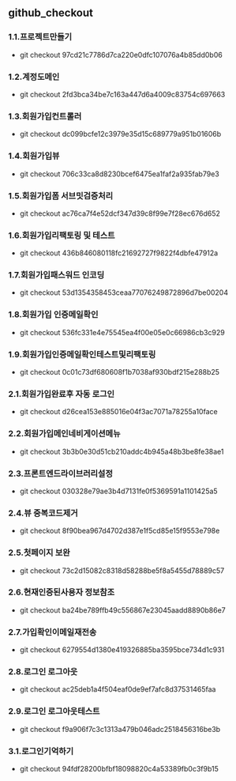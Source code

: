 ## github_checkout

### 1.1.프로젝트만들기
* git checkout 97cd21c7786d7ca220e0dfc107076a4b85dd0b06

### 1.2.계정도메인
* git checkout 2fd3bca34be7c163a447d6a4009c83754c697663

### 1.3.회원가입컨트롤러
* git checkout dc099bcfe12c3979e35d15c689779a951b01606b

### 1.4.회원가입뷰
* git checkout 706c33ca8d8230bcef6475ea1faf2a935fab79e3

### 1.5.회원가입폼 서브밋검증처리
* git checkout ac76ca7f4e52dcf347d39c8f99e7f28ec676d652

### 1.6.회원가입리팩토링 및 테스트
* git checkout 436b846080118fc21692727f9822f4dbfe47912a

### 1.7.회원가입패스워드 인코딩
* git checkout 53d1354358453ceaa77076249872896d7be00204

### 1.8.회원가입 인증메일확인
* git checkout 536fc331e4e75545ea4f00e05e0c66986cb3c929

### 1.9.회원가입인증메일확인테스트및리팩토링
* git checkout 0c01c73df680608f1b7038af930bdf215e288b25

### 2.1.회원가입완료후 자동 로그인
* git checkout d26cea153e885016e04f3ac7071a78255a10face

### 2.2.회원가입메인네비게이션메뉴
* git checkout 3b3b0e30d51cb210addc4b945a48b3be8fe38ae1

### 2.3.프론트엔드라이브러리설정
* git checkout 030328e79ae3b4d7131fe0f5369591a1101425a5

### 2.4.뷰 중복코드제거
* git checkout 8f90bea967d4702d387e1f5cd85e15f9553e798e

### 2.5.첫페이지 보완
* git checkout 73c2d15082c8318d58288be5f8a5455d78889c57

### 2.6.현재인증된사용자 정보참조
* git checkout ba24be789ffb49c556867e23045aadd8890b86e7

### 2.7.가입확인이메일재전송
* git checkout 6279554d1380e419326885ba3595bce734d1c931

### 2.8.로그인 로그아웃
* git checkout ac25deb1a4f504eaf0de9ef7afc8d37531465faa

### 2.9.로그인 로그아웃테스트
* git checkout f9a906f7c3c1313a479b046adc2518456316be3b

### 3.1.로그인기억하기
* git checkout 94fdf28200bfbf18098820c4a53389fb0c3f9b15
